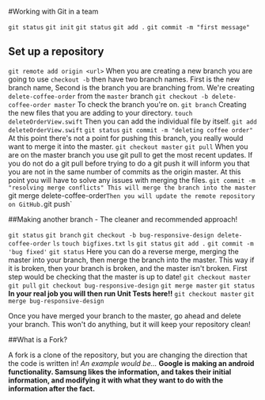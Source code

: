 #Working with Git in a team

`git status`
`git init`
`git status`
`git add .`
`git commit -m "first message"`

## Set up a repository

`git remote add origin <url>`
When you are creating a new branch you are going to use `checkout -b` then have two branch names.
First is the new branch name,
Second is the branch you are branching from.
We're creating `delete-coffee-order` from the `master` branch
`git checkout -b delete-coffee-order master`
To check the branch you're on.
`git branch`
Creating the new files that you are adding to your directory.
`touch deleteOrderView.swift`
Then you can add the individual file by itself.
`git add deleteOrderView.swift`
`git status`
`git commit -m "deleting coffee order"`
At this point there's not a point for pushing this branch, you really would want to merge it into the master.
`git checkout master`
`git pull`
When you are on the master branch you use git pull to get the most recent updates.
If you do not do a git pull before trying to do a git push it will inform you that you are not in the same number of commits as the origin master.
At this point you will have to solve any issues with merging the files.
`git commit -m "resolving merge conflicts"
This will merge the branch into the master
`git merge delete-coffee-order`
Then you will update the remote repository on GitHub.
`git push`

##Making another branch - The cleaner and recommended approach!

`git status`
`git branch`
`git checkout -b bug-responsive-design delete-coffee-order`
`ls`
`touch bigfixes.txt`
`ls`
`git status`
`git add .`
`git commit -m 'bug fixed'`
`git status`
Here you can do a reverse merge, merging the master into your branch, then merge the branch into the master.
This way if it is broken, then your branch is broken, and the master isn't broken.
First step would be checking that the master is up to date!
`git checkout master`
`git pull`
`git checkout bug-responsive-design`
`git merge master`
`git status`
__In your real job you will then run Unit Tests here!!__
`git checkout master`
`git merge bug-responsive-design`

Once you have merged your branch to the master, go ahead and delete your branch.
This won't do anything, but it will keep your repository clean!

##What is a Fork?

A fork is a clone of the repository, but you are changing the direction that the code is written in!
*An example would be...*
__Google is making an android functionality. Samsung likes the information, and takes their initial information, and modifying it with what they want to do with the information after the fact.__